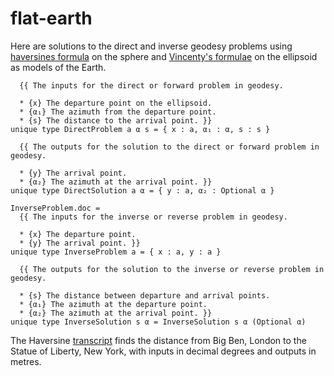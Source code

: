 # flat-earth

Here are solutions to the direct and inverse geodesy problems using [haversines
formula](https://en.wikipedia.org/wiki/Haversine_formula) on the sphere and
[Vincenty's formulae](https://en.wikipedia.org/wiki/Vincenty%27s_formulae) on
the ellipsoid as models of the Earth.

```unison
  {{ The inputs for the direct or forward problem in geodesy.
  
  * {x} The departure point on the ellipsoid.
  * {α₁} The azimuth from the departure point.
  * {s} The distance to the arrival point. }}
unique type DirectProblem a α s = { x : a, α₁ : α, s : s }

  {{ The outputs for the solution to the direct or forward problem in geodesy.
  
  * {y} The arrival point.
  * {α₂} The azimuth at the arrival point. }}
unique type DirectSolution a α = { y : a, α₂ : Optional α }
```

```unison
InverseProblem.doc =
  {{ The inputs for the inverse or reverse problem in geodesy.
  
  * {x} The departure point.
  * {y} The arrival point. }}
unique type InverseProblem a = { x : a, y : a }

  {{ The outputs for the solution to the inverse or reverse problem in geodesy.
  
  * {s} The distance between departure and arrival points.
  * {α₁} The azimuth at the departure point.
  * {α₂} The azimuth at the arrival point. }}
unique type InverseSolution s α = InverseSolution s α (Optional α)
```

The Haversine [transcript](Haversine.output.md) finds the distance from Big Ben,
London to the Statue of Liberty, New York, with inputs in decimal degrees and
outputs in metres.